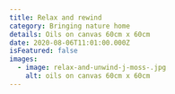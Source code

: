 ```yaml
---
title: Relax and rewind
category: Bringing nature home
details: Oils on canvas 60cm x 60cm
date: 2020-08-06T11:01:00.000Z
isFeatured: false
images:
  - image: relax-and-unwind-j-moss-.jpg
    alt: oils on canvas 60cm x 60cm
---
```

